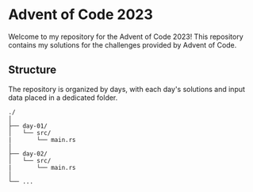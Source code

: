 # Advent of Code 2023

Welcome to my repository for the Advent of Code 2023! This repository contains my solutions for the challenges provided by Advent of Code.

## Structure

The repository is organized by days, with each day's solutions and input data placed in a dedicated folder.

```plaintext
./
│
├── day-01/
│   └── src/
|       └── main.rs
│
├── day-02/
│   └── src/
|       └── main.rs
│
└── ...

